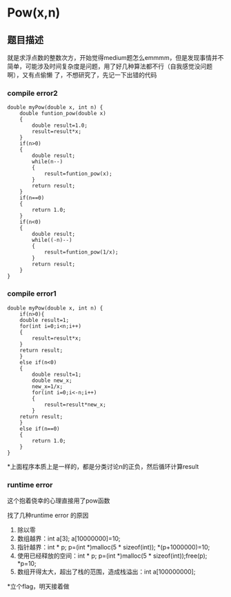 # Pow(x,n)
## 题目描述
就是求浮点数的整数次方，开始觉得medium题怎么emmmm，但是发现事情并不简单，可能涉及时间复杂度是问题，用了好几种算法都不行（自我感觉没问题啊），又有点偷懒
了，不想研究了，先记一下出错的代码

### compile error2

```
double myPow(double x, int n) {
    double funtion_pow(double x)
    {
        double result=1.0;
        result=result*x;
    }
    if(n>0)
    {
        double result;
        while(n--)
        {
            result=funtion_pow(x);
        }
        return result;
    }
    if(n==0)
    {
        return 1.0;
    }
    if(n<0)
    {
        double result;
        while((-n)--)
        {
            result=funtion_pow(1/x);
        }
        return result;
    }
}
```
### compile error1
```
double myPow(double x, int n) {
    if(n>0){
    double result=1;
    for(int i=0;i<n;i++)
    {
        result=result*x;
    }
    return result;
    }
    else if(n<0)
    {
        double result=1;
        double new_x;
        new_x=1/x;
        for(int i=0;i<-n;i++)
        {
            result=result*new_x;
        }
    return result;
    }
    else if(n==0)
    {
        return 1.0;
    }
}
```
*上面程序本质上是一样的，都是分类讨论n的正负，然后循环计算result

### runtime error
这个抱着侥幸的心理直接用了pow函数

找了几种runtime error 的原因
1. 除以零
2. 数组越界：int a[3]; a[10000000]=10;
3. 指针越界：int * p; p=(int *)malloc(5 * sizeof(int)); *(p+1000000)=10;
4. 使用已经释放的空间：int * p; p=(int *)malloc(5 * sizeof(int));free(p); *p=10;
5. 数组开得太大，超出了栈的范围，造成栈溢出：int a[100000000];

*立个flag，明天接着做
